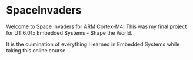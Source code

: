 # SpaceInvaders
Welcome to Space Invaders for ARM Cortex-M4!
This was my final project for UT.6.01x Embedded Systems - Shape the World.

It is the culmination of everything I learned in Embedded Systems while taking this online course.
